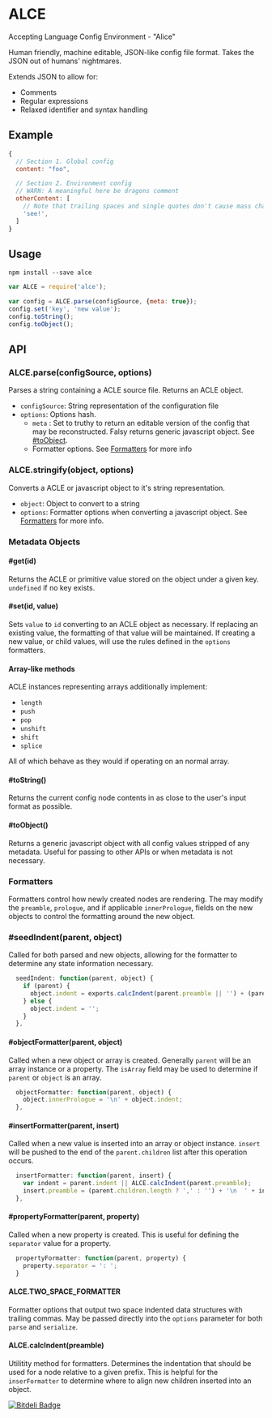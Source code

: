 # ALCE

Accepting Language Config Environment - "Alice"

Human friendly, machine editable, JSON-like config file format. Takes the JSON out of humans' nightmares.

Extends JSON to allow for:

- Comments
- Regular expressions
- Relaxed identifier and syntax handling

## Example

```javascript
{
  // Section 1. Global config
  content: "foo",

  // Section 2. Environment config
  // WARN: A meaningful here be dragons comment
  otherContent: [
    // Note that trailing spaces and single quotes don't cause mass chaos
    'see!',
  ]
}
```

## Usage

```
npm install --save alce
```

```javascript
var ALCE = require('alce');

var config = ALCE.parse(configSource, {meta: true});
config.set('key', 'new value');
config.toString();
config.toObject();
```

## API

### ALCE.parse(configSource, options)

Parses a string containing a ACLE source file. Returns an ACLE object.

- `configSource`: String representation of the configuration file
- `options`: Options hash.
  - `meta` : Set to truthy to return an editable version of the config that may be reconstructed. Falsy returns generic javascript object. See [#toObject](#toObject).
  - Formatter options. See [Formatters](#formatters) for more info

### ALCE.stringify(object, options)

Converts a ACLE or javascript object to it's string representation.

- `object`: Object to convert to a string
- `options`: Formatter options when converting a javascript object. See [Formatters](#formatters) for more info.

### Metadata Objects

#### #get(id)

Returns the ACLE or primitive value stored on the object under a given key. `undefined` if no key exists.

#### #set(id, value)

Sets `value` to `id` converting to an ACLE object as necessary. If replacing an existing value, the formatting of that value will be maintained. If creating a new value, or child values, will use the rules defined in the `options` formatters.

#### Array-like methods

ACLE instances representing arrays additionally implement:

- `length`
- `push`
- `pop`
- `unshift`
- `shift`
- `splice`

All of which behave as they would if operating on an normal array.

#### #toString()

Returns the current config node contents in as close to the user's input format as possible.

#### #toObject()

Returns a generic javascript object with all config values stripped of any metadata. Useful for passing to other APIs or when metadata is not necessary.


### Formatters

Formatters control how newly created nodes are rendering. The may modify the `preamble`, `prologue`,
and if applicable `innerPrologue`, fields on the new objects to control the formatting around the new object.


### #seedIndent(parent, object)

Called for both parsed and new objects, allowing for the formatter to determine any state information necessary.

```javascript
  seedIndent: function(parent, object) {
    if (parent) {
      object.indent = exports.calcIndent(parent.preamble || '') + (parent.isArray ? '  ' : '');
    } else {
      object.indent = '';
    }
  },
```

#### #objectFormatter(parent, object)

Called when a new object or array is created. Generally `parent` will be an array instance or a property. The `isArray` field may be used to determine if `parent` or `object` is an array.

```javascript
  objectFormatter: function(parent, object) {
    object.innerPrologue = '\n' + object.indent;
  },
```

#### #insertFormatter(parent, insert)

Called when a new value is inserted into an array or object instance. `insert` will be pushed to the end of the `parent.children` list after this operation occurs.

```javascript
  insertFormatter: function(parent, insert) {
    var indent = parent.indent || ALCE.calcIndent(parent.preamble);
    insert.preamble = (parent.children.length ? ',' : '') + '\n  ' + indent;
  },
```

#### #propertyFormatter(parent, property)

Called when a new property is created. This is useful for defining the `separator` value for a property.

```javascript
  propertyFormatter: function(parent, property) {
    property.separator = ': ';
  }
```

#### ALCE.TWO_SPACE_FORMATTER

Formatter options that output two space indented data structures with trailing commas. May be passed directly into the `options` parameter for both `parse` and `serialize`.

#### ALCE.calcIndent(preamble)

Utilitity method for formatters. Determines the indentation that should be used for a node relative to a given prefix. This is helpful for the `inserFormatter` to determine where to align new children inserted into an object.


[![Bitdeli Badge](https://d2weczhvl823v0.cloudfront.net/walmartlabs/alce/trend.png)](https://bitdeli.com/free "Bitdeli Badge")

